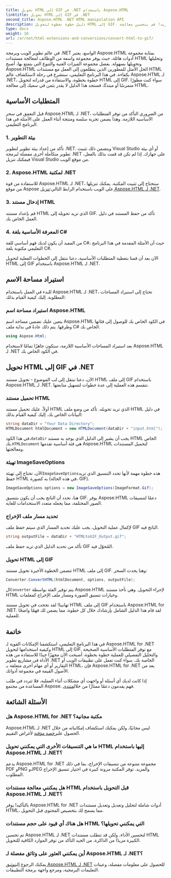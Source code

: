 ```yaml
---
title: تحويل HTML إلى GIF في .NET باستخدام Aspose.HTML
linktitle: تحويل HTML إلى GIF في .NET
second_title: Aspose.HTML .NET HTML manipulation API
description: دليل خطوة بخطوة لتحويل HTML إلى GIF. المتطلبات الأساسية وأمثلة التعليمات البرمجية والأسئلة الشائعة والمزيد! قم بتحسين معالجة HTML باستخدام Aspose.HTML.
type: docs
weight: 16
url: /ar/net/html-extensions-and-conversions/convert-html-to-gif/
---
```


في عالم تطوير الويب وبرمجة .NET الواسع، يعتبر Aspose.HTML بمثابة مجموعة أدوات هائلة، حيث يوفر مجموعة واسعة من الوظائف لمعالجة مستندات HTML وتحليلها وتحويلها بسهولة. بفضل مجموعة الميزات الغنية والتنوع التي يتمتع بها، أصبح Aspose.HTML الحل الأمثل للمطورين الذين يتطلعون إلى العمل مع مستندات HTML بكفاءة. في هذا البرنامج التعليمي، سنشرع في رحلة لاستكشاف عالم Aspose.HTML لـ .NET، خطوة بخطوة، والاستفادة من قدراته لتحويل HTML إلى GIF. سواء كنت مطورًا متمرسًا أو مبتدئًا، فستجد هذا الدليل لا يقدر بثمن في سعيك إلى معالجة HTML.

## المتطلبات الأساسية

قبل التعمق في سحر Aspose.HTML لـ .NET، من الضروري التأكد من توفر المتطلبات الأساسية اللازمة. وهذا يضمن تجربة سلسة ومنتجة أثناء العمل على الأمثلة في هذا البرنامج التعليمي.

### 1. بيئة التطوير

تأكد من إعداد بيئة تطوير لتطوير .NET. ويتضمن ذلك تثبيت Visual Studio أو أي بيئة تطوير متكاملة أخرى مفضلة لبرمجة .NET على جهازك. إذا لم تكن قد قمت بذلك بالفعل، فيمكنك تنزيل Visual Studio من موقع الويب.

### 2. Aspose.HTML لمكتبة .NET

 للاستفادة من قوة Aspose.HTML لـ .NET، ستحتاج إلى تثبيت المكتبة. يمكنك تنزيلها من موقع Aspose على الويب باستخدام الرابط التالي:[تنزيل Aspose.HTML لـ .NET](https://releases.aspose.com/html/net/).

### 3. إدخال مستند HTML

قم بإعداد مستند HTML الذي تريد تحويله إلى GIF. تأكد من حفظ المستند في دليل العمل الخاص بك.

### 4. المعرفة الأساسية بلغة C#

من المفيد أن يكون لديك فهم أساسي للغة C#، حيث أن الأمثلة المقدمة في هذا البرنامج التعليمي مكتوبة بلغة C#.

الآن بعد أن قمنا بتغطية المتطلبات الأساسية، دعنا ننتقل إلى الخطوات الفعلية لتحويل HTML إلى GIF باستخدام Aspose.HTML لـ .NET.

## استيراد مساحة الاسم

للبدء في العمل باستخدام Aspose.HTML لـ .NET، تحتاج إلى استيراد المساحات المطلوبة. إليك كيفية القيام بذلك:

### استيراد مساحة اسم Aspose.HTML

يتعين عليك تضمين مساحة اسم Aspose.HTML في الكود الخاص بك للوصول إلى فئاتها وطرقها. يتم ذلك عادةً في بداية ملف C# الخاص بك.

```csharp
using Aspose.Html;
```

بعد استيراد المساحات الأساسية اللازمة، ستكون جاهزًا تمامًا لاستخدام Aspose.HTML لـ .NET في الكود الخاص بك.

## تحويل HTML إلى GIF في .NET

الآن، دعنا ننتقل إلى لب الموضوع - تحويل مستند HTML إلى ملف GIF باستخدام Aspose.HTML لـ .NET. تنقسم هذه العملية إلى عدة خطوات لتسهيل متابعتها.

### تحميل مستند HTML

أولاً، عليك تحميل مستند HTML الذي تريد تحويله. تأكد من وضع ملف HTML في دليل البيانات الخاص بك. إليك كيفية القيام بذلك:

```csharp
string dataDir = "Your Data Directory";
HTMLDocument htmlDocument = new HTMLDocument(dataDir + "input.html");
```

 في هذا الكود،`dataDir` يجب أن يشير إلى الدليل الذي يوجد به مستند HTML الخاص بك.`HTMLDocument` هي فئة أساسية تقدمها Aspose.HTML لتحميل المستندات ومعالجتها.

### تهيئة ImageSaveOptions

 الآن، تحتاج إلى تهيئة`ImageSaveOptions`هذه خطوة مهمة لأنها تحدد التنسيق الذي تريد حفظ HTML به كصورة (في هذه الحالة، GIF).

```csharp
ImageSaveOptions options = new ImageSaveOptions(ImageFormat.Gif);
```

هنا، نحدد أن الناتج يجب أن يكون بتنسيق GIF. يوفر Aspose.HTML دعمًا لتنسيقات الصور المختلفة، مما يجعله متعدد الاستخدامات للغاية.

### تحديد مسار ملف الإخراج

لإكمال عملية التحويل، يجب عليك تحديد المسار الذي سيتم حفظ ملف GIF الناتج فيه.

```csharp
string outputFile = dataDir + "HTMLtoGIF_Output.gif";
```

تأكد من تحديد الدليل الذي تريد حفظ ملف GIF المُحوّل فيه.

### تحويل HTML إلى GIF

تتضمن الخطوة الأخيرة تحويل مستند HTML إلى ملف GIF. وهنا يحدث السحر:

```csharp
Converter.ConvertHTML(htmlDocument, options, outputFile);
```

 ال`Converter` يتم توفير الفئة بواسطة Aspose.HTML لإجراء التحويل. وهي تأخذ مستند HTML وخيارات تنسيق الصورة ومسار ملف الإخراج كمعلمات.

تهانينا! لقد نجحت في تحويل مستند HTML إلى ملف GIF باستخدام Aspose.HTML for .NET. لقد قام هذا الدليل الشامل بإرشادك خلال كل خطوة، مما يضمن لك فهمًا واضحًا للعملية.

## خاتمة

في هذا البرنامج التعليمي، استكشفنا الإمكانات القوية لـ Aspose.HTML for .NET وكيفية استخدامها لتحويل HTML إلى GIF. مع توفر المتطلبات الأساسية الصحيحة والتحليل التفصيلي للعملية خطوة بخطوة، أصبحت الآن مجهزًا جيدًا للاستفادة من هذه الأداة في مشاريع تطوير .NET الخاصة بك. سواء كنت تعمل على تطبيقات الويب أو التقارير أو أي مهام أخرى متعلقة بـ HTML، فإن Aspose.HTML for .NET يعد من الأصول القيمة في مجموعة أدواتك.

 إذا كانت لديك أي أسئلة أو واجهت أي مشكلات أثناء العملية، فلا تتردد في طلب المساعدة من مجتمع Aspose. فهم يقدمون دعمًا ممتازًا من خلال[منتدى](https://forum.aspose.com/).

## الأسئلة الشائعة

### هل Aspose.HTML for .NET مكتبة مجانية؟
 Aspose.HTML لـ .NET ليس مجانيًا، ولكن يمكنك استكشاف إمكانياته من خلال الحصول على[رخصة مؤقتة](https://purchase.aspose.com/temporary-license/) لأغراض التقييم.

### ما هي التنسيقات الأخرى التي يمكنني تحويل HTML إليها باستخدام Aspose.HTML لـ .NET؟
يدعم Aspose.HTML for .NET مجموعة متنوعة من تنسيقات الإخراج، بما في ذلك PDF وPNG وJPEG والمزيد. توفر المكتبة مرونة كبيرة في اختيار تنسيق الإخراج المطلوب.

### هل يمكنني معالجة مستندات HTML قبل التحويل باستخدام Aspose.HTML لـ .NET؟
بالتأكيد! يوفر Aspose.HTML for .NET أدوات شاملة لتحليل وتعديل وتعديل مستندات HTML، مما يسمح لك بتخصيص المحتوى قبل التحويل.

### هل هناك أي قيود على حجم مستندات HTML التي يمكنني تحويلها؟
تم تحسين Aspose.HTML لـ .NET لتحسين الأداء، ولكن قد تتطلب مستندات HTML الكبيرة مزيدًا من الذاكرة. من الجيد التأكد من توفر الموارد الكافية للتحويل.

### أين يمكنني العثور على وثائق مفصلة لـ Aspose.HTML لـ .NET؟
 يمكنك الرجوع إلى[توثيق Aspose.HTML لـ .NET](https://reference.aspose.com/html/net/) للحصول على معلومات مفصلة، وعينات التعليمات البرمجية، ومرجع واجهة برمجة التطبيقات.
